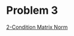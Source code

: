 # Problem 3
[2-Condition Matrix Norm](https://tannerwheeler.github.io/math4610/softwareManual/hw6/condNum)
